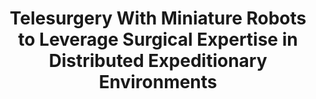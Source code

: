 ---
layout: default
title: Telesurgery With Miniature Robots to Leverage Surgical Expertise in Distributed Expeditionary Environments
authors: M Reichenbach, T Frederick, L Cubrich, WG Bircher, et. al.
publication: Journal of Military Medicine
year: 2017
award: 
alt_link:
---